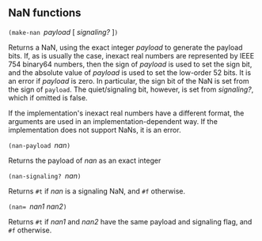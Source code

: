## NaN functions


`(make-nan `*payload* [ *signaling?* ]`)`

Returns a NaN, using the exact integer *payload*
to generate the payload bits.
If, as is usually the case, inexact real numbers are represented by IEEE 754 binary64 numbers,
then the sign of *payload* is used to set the sign bit, and the absolute
value of *payload* is used to set the low-order 52 bits.
It is an error if *payload* is zero.
In particular, the sign bit of the NaN is set from the sign of `payload`.
The quiet/signaling bit, however, is set from *signaling?*, which if omitted is false.

If the implementation's inexact real numbers have a different format, the arguments are
used in an implementation-dependent way.
If the implementation does not support NaNs, it is an error.

`(nan-payload `*nan*`)`

Returns the payload of *nan* as an exact integer

`(nan-signaling? `*nan*`)`

Returns `#t` if *nan* is a signaling NaN, and `#f` otherwise.

`(nan= `*nan1 nan2*`)`

Returns `#t` if *nan1* and *nan2* have the same payload and signaling flag,
and `#f` otherwise.
